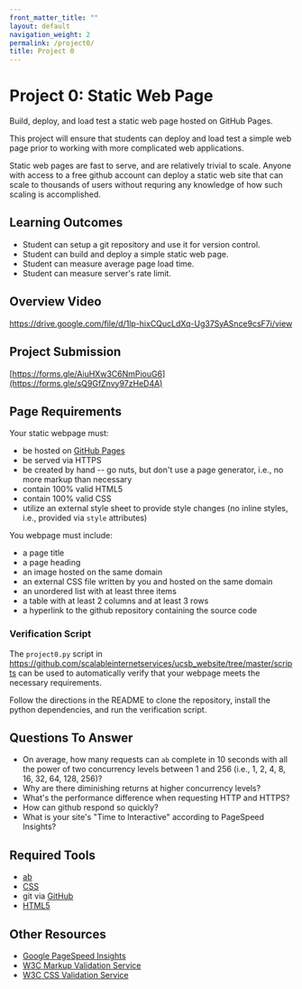 ```yaml
---
front_matter_title: ""
layout: default
navigation_weight: 2
permalink: /project0/
title: Project 0
---
```

# Project 0: Static Web Page

Build, deploy, and load test a static web page hosted on GitHub Pages.

This project will ensure that students can deploy and load test a simple web
page prior to working with more complicated web applications.

Static web pages are fast to serve, and are relatively trivial to scale. Anyone
with access to a free github account can deploy a static web site that can
scale to thousands of users without requring any knowledge of how such scaling
is accomplished.

## Learning Outcomes

- Student can setup a git repository and use it for version control.
- Student can build and deploy a simple static web page.
- Student can measure average page load time.
- Student can measure server's rate limit.

## Overview Video

<https://drive.google.com/file/d/1lp-hixCQucLdXq-Ug37SyASnce9csF7i/view>

## Project Submission

[https://forms.gle/AiuHXw3C6NmPiouG6](https://forms.gle/sQ9GfZnvy97zHeD4A)

## Page Requirements

Your static webpage must:

- be hosted on [GitHub Pages](https://pages.github.com)
- be served via HTTPS
- be created by hand -- go nuts, but don't use a page generator, i.e., no more
  markup than necessary
- contain 100% valid HTML5
- contain 100% valid CSS
- utilize an external style sheet to provide style changes (no inline styles,
  i.e., provided via `style` attributes)

You webpage must include:

- a page title
- a page heading
- an image hosted on the same domain
- an external CSS file written by you and hosted on the same domain
- an unordered list with at least three items
- a table with at least 2 columns and at least 3 rows
- a hyperlink to the github repository containing the source code

### Verification Script

The `project0.py` script in
<https://github.com/scalableinternetservices/ucsb_website/tree/master/scripts>
can be used to automatically verify that your webpage meets the necessary
requirements.

Follow the directions in the README to clone the repository, install the python
dependencies, and run the verification script.

## Questions To Answer

- On average, how many requests can `ab` complete in 10 seconds with all the
  power of two concurrency levels between 1 and 256 (i.e., 1, 2, 4, 8, 16, 32,
  64, 128, 256)?
- Why are there diminishing returns at higher concurrency levels?
- What's the performance difference when requesting HTTP and HTTPS?
- How can github respond so quickly?
- What is your site's "Time to Interactive" according to PageSpeed Insights?

## Required Tools

- [ab](https://httpd.apache.org/docs/2.4/programs/ab.html)
- [CSS](https://developer.mozilla.org/en-US/docs/Web/CSS)
- git via [GitHub](https://help.github.com/en#dotcom)
- [HTML5](https://developer.mozilla.org/en-US/docs/Web/Guide/HTML/HTML5)

## Other Resources

- [Google PageSpeed Insights](https://developers.google.com/speed/pagespeed/insights/)
- [W3C Markup Validation Service](https://validator.w3.org)
- [W3C CSS Validation Service](https://jigsaw.w3.org/css-validator/)
